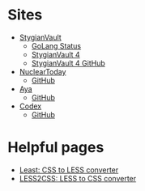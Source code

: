 <h1>Sites</h1>
<ul>
	<li><a href="http://new.stygianvault.com" target="_blank">StygianVault</a>
		<ul>
			<li><a href="http://new.stygianvault.com:12301/status" target="_blank">GoLang Status</a></li>
			<li><a href="http://laravel4.stygian.dev-toolbox.com/" target="_blank">StygianVault 4</a></li>
			<li><a href="https://github.com/riddles8888/stygianvault" target="_blank">StygianVault 4 GitHub</a></li>
		</ul>
	</li>
	<li><a href="http://stygian.dev.nucleartoday.com/" target="_blank">NuclearToday</a>
		<ul>
			<li><a href="https://github.com/riddles8888/nuclear-today" target="_blank">GitHub</a></li>
		</ul>
	</li>
	<li><a href="http://stygian.dev-toolbox.com/" target="_blank">Aya</a>
		<ul>
			<li><a href="https://github.com/riddles8888/aya" target="_blank">GitHub</a></li>
		</ul>
	</li>
	<li><a href="http://codex.stygian.dev-toolbox.com/" target="_blank">Codex</a>
		<ul>
			<li><a href="https://github.com/riddles8888/stygiansabyss" target="_blank">GitHub</a></li>
		</ul>
	</li>
</ul>
<h1>Helpful pages</h1>
<ul>
	<li><a href="http://toki-woki.net/p/least/" target="_blank">Least: CSS to LESS converter</a></li>
	<li><a href="http://less2css.org/" target="_blank">LESS2CSS: LESS to CSS converter</a></li>
</ul>